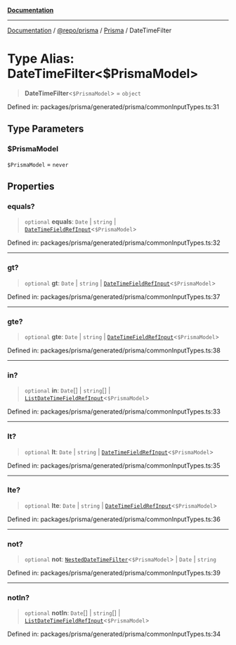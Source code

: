 [**Documentation**](../../../../../README.md)

***

[Documentation](../../../../../README.md) / [@repo/prisma](../../../README.md) / [Prisma](../README.md) / DateTimeFilter

# Type Alias: DateTimeFilter\<$PrismaModel\>

> **DateTimeFilter**\<`$PrismaModel`\> = `object`

Defined in: packages/prisma/generated/prisma/commonInputTypes.ts:31

## Type Parameters

### $PrismaModel

`$PrismaModel` = `never`

## Properties

### equals?

> `optional` **equals**: `Date` \| `string` \| [`DateTimeFieldRefInput`](DateTimeFieldRefInput.md)\<`$PrismaModel`\>

Defined in: packages/prisma/generated/prisma/commonInputTypes.ts:32

***

### gt?

> `optional` **gt**: `Date` \| `string` \| [`DateTimeFieldRefInput`](DateTimeFieldRefInput.md)\<`$PrismaModel`\>

Defined in: packages/prisma/generated/prisma/commonInputTypes.ts:37

***

### gte?

> `optional` **gte**: `Date` \| `string` \| [`DateTimeFieldRefInput`](DateTimeFieldRefInput.md)\<`$PrismaModel`\>

Defined in: packages/prisma/generated/prisma/commonInputTypes.ts:38

***

### in?

> `optional` **in**: `Date`[] \| `string`[] \| [`ListDateTimeFieldRefInput`](ListDateTimeFieldRefInput.md)\<`$PrismaModel`\>

Defined in: packages/prisma/generated/prisma/commonInputTypes.ts:33

***

### lt?

> `optional` **lt**: `Date` \| `string` \| [`DateTimeFieldRefInput`](DateTimeFieldRefInput.md)\<`$PrismaModel`\>

Defined in: packages/prisma/generated/prisma/commonInputTypes.ts:35

***

### lte?

> `optional` **lte**: `Date` \| `string` \| [`DateTimeFieldRefInput`](DateTimeFieldRefInput.md)\<`$PrismaModel`\>

Defined in: packages/prisma/generated/prisma/commonInputTypes.ts:36

***

### not?

> `optional` **not**: [`NestedDateTimeFilter`](NestedDateTimeFilter.md)\<`$PrismaModel`\> \| `Date` \| `string`

Defined in: packages/prisma/generated/prisma/commonInputTypes.ts:39

***

### notIn?

> `optional` **notIn**: `Date`[] \| `string`[] \| [`ListDateTimeFieldRefInput`](ListDateTimeFieldRefInput.md)\<`$PrismaModel`\>

Defined in: packages/prisma/generated/prisma/commonInputTypes.ts:34
